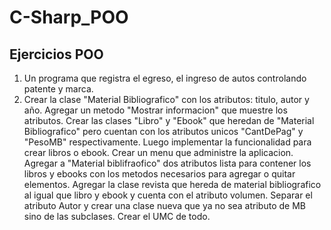 ﻿# C-Sharp_POO

## Ejercicios POO
 1. Un programa que registra el egreso, el ingreso de autos controlando patente y marca.
 2. Crear la clase "Material Bibliografico" con los atributos: titulo, autor y año. Agregar un metodo "Mostrar informacion" que muestre los atributos. Crear las clases "Libro" y "Ebook" que heredan de "Material Bibliografico" pero cuentan con los atributos unicos "CantDePag" y "PesoMB" respectivamente. Luego implementar la funcionalidad para crear libros o ebook. Crear un menu que administre la aplicacion. Agregar a "Material biblifraofico" dos atributos lista para contener los libros y ebooks con los metodos necesarios para agregar o quitar elementos. Agregar la clase revista que hereda de material bibliografico al igual que libro y ebook y cuenta con el atributo volumen. Separar el atributo Autor y crear una clase nueva que ya no sea atributo de MB sino de las subclases. Crear el UMC de todo.  
